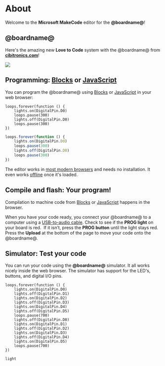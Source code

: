 # About

Welcome to the **Microsoft MakeCode** editor for the **@boardname@**!

## @boardname@

Here's the amazing new **Love to Code** system with the @boardname@ from **[cibitronics.com](https://chibitronics.com/lovetocode/)**!

![](https://chibitronics.com/wp-content/uploads/2017/05/09_doneprogramming.png)

## Programming: [Blocks](/blocks) or [JavaScript](/javascript)

You can program the @boardname@ using [Blocks](/blocks) or [JavaScript](/javascript) in your web browser:

```block
loops.forever(function () {
    lights.on(DigitalPin.D0)
    loops.pause(300)
    lights.off(DigitalPin.D0)
    loops.pause(300)
})
```
```typescript
loops.forever(function () {
    lights.on(DigitalPin.D0)
    loops.pause(300)
    lights.off(DigitalPin.D0)
    loops.pause(300)
})
```

The editor works in [most modern browsers](/browsers) and needs no installation. It even works [offline](/offline) once it's loaded.

## Compile and flash: Your program!

Compilation to machine code from [Blocks](/blocks) or [JavaScript](/javascript) happens in the browser.

When you have your code ready, you connect your @boardname@ to a computer using a [USB-to-audio cable](https://chibitronics.com/programming-chibi-chip/). Check to see if the **PROG light** on your board is red.  If it isn’t, press the **PROG button** until the light stays red. Press the **Upload** at the bottom of the page to move your code onto the @boardname@.

## Simulator: Test your code

You can run your code using the **@boardname@** simulator. It all works nicely inside the web browser. The simulator has support for the LED's, buttons, and digital I/O pins.

```sim
loops.forever(function () {
    lights.on(DigitalPin.D0)
    lights.off(DigitalPin.D1)
    lights.on(DigitalPin.D2)
    lights.off(DigitalPin.D3)
    lights.on(DigitalPin.D4)
    lights.off(DigitalPin.D5)
    loops.pause(700)
    lights.off(DigitalPin.D0)
    lights.on(DigitalPin.D1)
    lights.off(DigitalPin.D2)
    lights.on(DigitalPin.D3)
    lights.off(DigitalPin.D4)
    lights.on(DigitalPin.D5)
    loops.pause(700)
})

```

```package
light
```
